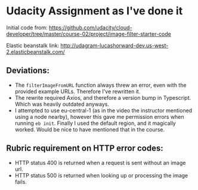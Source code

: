 # Udacity Assignment as I've done it
Initial code from: https://github.com/udacity/cloud-developer/tree/master/course-02/project/image-filter-starter-code

Elastic beanstalk link:
http://udagram-lucashorward-dev.us-west-2.elasticbeanstalk.com/

## Deviations:

- The `filterImageFromURL` function always threw an error, even with the provided example URLs. Therefore I've rewritten it.
- The rewrite required Axios, and therefore a version bump in Typescript. Which was heavily outdated anyways.
- I attempted to use eu-central-1 (as in the video the instructor mentioned using a node nearby), however this gave me permission errors when running `eb init`. Finally I used the default region, and it magically worked. Would be nice to have mentioned that in the course.

## Rubric requirement on HTTP error codes:

- HTTP status 400 is returned when a request is sent without an image url.
- HTTP status 500 is returned when looking up or processing the image fails.